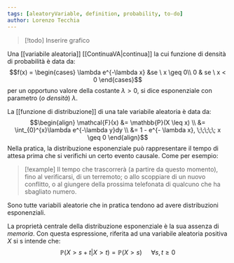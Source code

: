 ```yaml
---
tags: [aleatoryVariable, definition, probability, to-do]
author: Lorenzo Tecchia
---
```

>[!todo]
> Inserire grafico

Una [[variabile aleatoria]] [[ContinuaVA|continua]] la cui funzione di densità di probabilità è data da: $$f(x) = \begin{cases} \lambda e^{-\lambda x} &se \ x \geq 0\\
0 & se \ x < 0
\end{cases}$$
per un opportuno valore della costante $\lambda > 0$, si dice esponenziale con parametro (*o densità*) $\lambda$.

La [[funzione di distribuzione]] di una tale variabile aleatoria è data da:$$\begin{align}
\mathcal{F}(x) &= \mathbb{P}(X \leq x) \\
&= \int_{0}^{x}\lambda e^{-\lambda y}dy \\
&= 1 - e^{- \lambda x}, \;\;\;\;\; x \geq 0
\end{align}$$
Nella pratica, la distribuzione esponenziale può rappresentare il tempo di attesa prima che si verifichi un certo evento causale. Come per esempio:
>[!example]
> Il tempo che trascorrerà (a partire da questo momento), fino al verificarsi, di un terremoto; o allo scoppiare di un nuovo conflitto, o al giungere della prossima telefonata di qualcuno che ha sbagliato numero.

Sono tutte variabili aleatorie che in pratica tendono ad avere distribuzioni esponenziali.

La proprietà centrale della distribuzione esponenziale è la sua assenza di *memoria*. Con questa espressione, riferita ad una variabile aleatoria positiva $X$ si s intende che:$$\mathbb{P}(X > s + t|X > t) =\mathbb{P}(X> s)\;\;\;\;\;\;\forall s,t \geq 0$$
